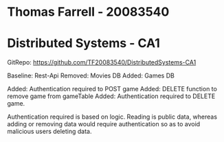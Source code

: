 # Thomas Farrell - 20083540

# Distributed Systems - CA1

GitRepo: https://github.com/TF20083540/DistributedSystems-CA1

Baseline: Rest-Api
Removed: Movies DB
Added: Games DB

Added: Authentication required to POST game
Added: DELETE function to remove game from gameTable
Added: Authentication required to DELETE game.

Authentication required is based on logic. Reading is public data, whereas adding or removing data would require authentication so as to avoid malicious users deleting data.